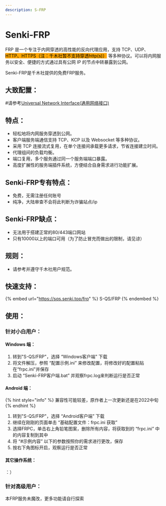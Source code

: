 ```yaml
---
description: S-FRP
---
```


# Senki-FRP

FRP 是一个专注于内网穿透的高性能的反向代理应用，支持 TCP、UDP、<mark style="background-color:orange;">HTTP、HTTPS（注：千木社暂不支持穿透http(s)）</mark> 等多种协议。可以将内网服务以安全、便捷的方式通过具有公网 IP 的节点中转暴露到公网。

Senki-FRP是千木社提供的免费FRP服务。

## 大致配置：

\#请参考[Universal Network Interface(通用网络接口)](../uni.md)

## 特点：

* 轻松地将内网服务穿透到公网。
* 客户端服务端通信支持 TCP、KCP 以及 Websocket 等多种协议。
* 采用 TCP 连接流式复用，在单个连接间承载更多请求，节省连接建立时间。
* 代理组间的负载均衡。
* 端口复用，多个服务通过同一个服务端端口暴露。
* 高度扩展性的服务端插件系统，方便结合自身需求进行功能扩展。

## [ ](https://gofrp.org/docs/overview/#%E4%B8%8B%E4%B8%80%E6%AD%A5)Senki-FRP专有特点：

* 免费，无需注册任何账号
* 纯净，大陆审查不会将此判断为诈骗站点/ip

## Senki-FRP缺点：

* 无法用于搭建正常的80/443端口网站
* 只有10000以上的端口可用（为了防止冒充而做出的限制，请见谅）

## 规则：

* 请参考并遵守千木社用户规范。

## 快速支持：

{% embed url="https://sqs.senki.top/frp" %}
S-QS/FRP
{% endembed %}

## 使用：

### 针对小白用户：

#### Windows 端：

1. 转到"S-QS/FRP"，选择 “Windows客户端” 下载
2. 将文件解压，参照 “配置示例.ini” 来修改配置，将修改好的配置粘贴在“frpc.ini"并保存
3. 启动 “Senki-FRP客户端.bat” 并观察frpc.log来判断运行是否正常

#### Android 端：

{% hint style="info" %}
兼容性可能较差，原作者上一次更新还是在2022中旬
{% endhint %}

1. 转到"S-QS/FRP"，选择 “Android客户端” 下载
2. 继续在刚刚的页面单击 “基础配置文件：frpc.ini 获取”
3. 选择FRPC，单击右上角铅笔图案，删除所有内容，将获取到的 “frpc.ini” 中的内容复制到其中
4. 将 “#示例内容” 以下的参数按照你的需求进行更改，保存
5. 按右下角图标开启，观察运行是否正常

#### 其它操作系统：

：）

### 针对高级用户：

本FRP服务未魔改，更多功能请自行探索
